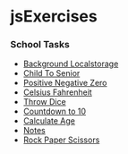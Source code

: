 # jsExercises

### School Tasks

- <a href="https://woifey.github.io/jsExercises/bgLocalStorage/dist/">Background Localstorage</a>
- <a href="https://woifey.github.io/jsExercises/childToSenior/">Child To Senior</a>
- <a href="https://woifey.github.io/jsExercises/positiveNegativeZero/">Positive Negative Zero</a>
- <a href="https://woifey.github.io/jsExercises/celsiusFahrenheit/">Celsius Fahrenheit</a>
- <a href="https://woifey.github.io/jsExercises/throwDice/">Throw Dice</a>
- <a href="https://woifey.github.io/jsExercises/countdownFrom10/">Countdown to 10</a>
- <a href="https://woifey.github.io/jsExercises/calculateAge/">Calculate Age</a>
- <a href="https://woifey.github.io/jsExercises/notes/">Notes</a>
- <a href="https://woifey.github.io/jsExercises/rockPaperScissors/">Rock Paper Scissors</a>
